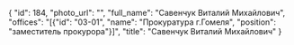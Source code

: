 {
    "id": 184,
    "photo_url": "",
    "full_name": "Савенчук Виталий Михайлович",
    "offices": "[{\"id\": \"03-01\", \"name\": \"Прокуратура г.Гомеля\", \"position\": \"заместитель прокурора\"}]",
    "title": "Савенчук Виталий Михайлович"
}